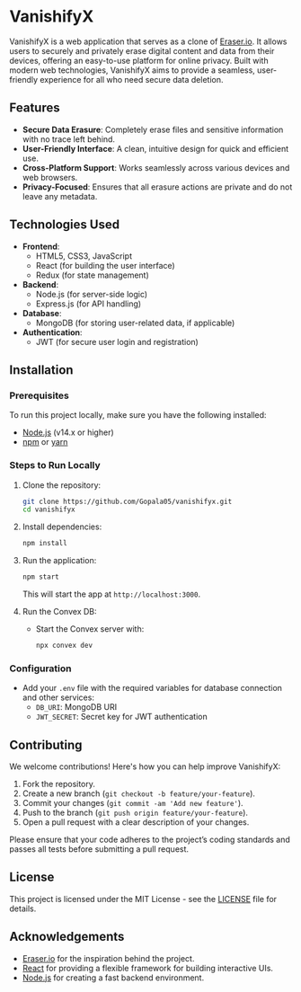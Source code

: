 # VanishifyX

VanishifyX is a web application that serves as a clone of [Eraser.io](https://eraser.io). It allows users to securely and privately erase digital content and data from their devices, offering an easy-to-use platform for online privacy. Built with modern web technologies, VanishifyX aims to provide a seamless, user-friendly experience for all who need secure data deletion.

## Features

- **Secure Data Erasure**: Completely erase files and sensitive information with no trace left behind.
- **User-Friendly Interface**: A clean, intuitive design for quick and efficient use.
- **Cross-Platform Support**: Works seamlessly across various devices and web browsers.
- **Privacy-Focused**: Ensures that all erasure actions are private and do not leave any metadata.

<!--## Demo

You can try out the live demo of VanishifyX at:  
**[VanishifyX Demo Link](https://your-demo-link.com)**

-->

## Technologies Used

- **Frontend**: 
  - HTML5, CSS3, JavaScript
  - React (for building the user interface)
  - Redux (for state management)
- **Backend**: 
  - Node.js (for server-side logic)
  - Express.js (for API handling)
- **Database**: 
  - MongoDB (for storing user-related data, if applicable)
- **Authentication**:
  - JWT (for secure user login and registration)

## Installation

### Prerequisites

To run this project locally, make sure you have the following installed:

- [Node.js](https://nodejs.org/) (v14.x or higher)
- [npm](https://www.npmjs.com/) or [yarn](https://yarnpkg.com/)

### Steps to Run Locally

1. Clone the repository:

    ```bash
    git clone https://github.com/Gopala05/vanishifyx.git
    cd vanishifyx
    ```

2. Install dependencies:

    ```bash
    npm install
    ```

3. Run the application:

    ```bash
    npm start
    ```

    This will start the app at `http://localhost:3000`.

4. Run the Convex DB:
    - Start the Convex server with:

      ```bash
      npx convex dev
      ```

### Configuration

- Add your `.env` file with the required variables for database connection and other services:
  - `DB_URI`: MongoDB URI
  - `JWT_SECRET`: Secret key for JWT authentication

## Contributing

We welcome contributions! Here's how you can help improve VanishifyX:

1. Fork the repository.
2. Create a new branch (`git checkout -b feature/your-feature`).
3. Commit your changes (`git commit -am 'Add new feature'`).
4. Push to the branch (`git push origin feature/your-feature`).
5. Open a pull request with a clear description of your changes.

Please ensure that your code adheres to the project’s coding standards and passes all tests before submitting a pull request.

## License

This project is licensed under the MIT License - see the [LICENSE](LICENSE) file for details.

## Acknowledgements

- [Eraser.io](https://eraser.io) for the inspiration behind the project.
- [React](https://reactjs.org/) for providing a flexible framework for building interactive UIs.
- [Node.js](https://nodejs.org/) for creating a fast backend environment.

<!--## Contact

For any inquiries or feedback, feel free to reach out:

- **Email**: your-email@example.com
- **GitHub**: [your-username](https://github.com/your-username)
-->
